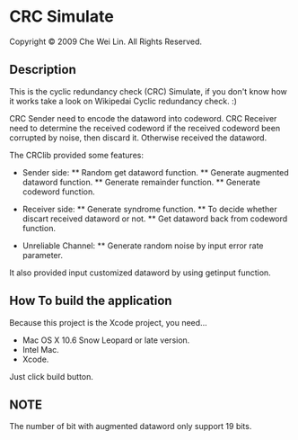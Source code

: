# CRC Simulate

Copyright © 2009 Che Wei Lin. All Rights Reserved.

## Description 

This is the cyclic redundancy check (CRC) Simulate, if you don't know how it works take a look on Wikipedai Cyclic redundancy check. :)

CRC Sender need to encode the dataword into codeword.
CRC Receiver need to determine the received codeword if the received codeword been corrupted by noise, then discard it. Otherwise received the dataword.

The CRClib provided some features:

* Sender side:
    ** Random get dataword function.
    ** Generate augmented dataword function.
    ** Generate remainder function.
    ** Generate codeword function.

* Receiver side:
    ** Generate syndrome function.
    ** To decide whether discart received dataword or not.
    ** Get dataword back from codeword function.

* Unreliable Channel:
    ** Generate random noise by input error rate parameter.

It also provided input customized dataword by using getinput function.

## How To build the application

Because this project is the Xcode project, you need...

* Mac OS X 10.6 Snow Leopard or late version.
* Intel Mac.
* Xcode.

Just click build button.

## NOTE

The number of bit with augmented dataword only support 19 bits.



